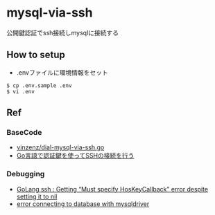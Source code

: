 # mysql-via-ssh
公開鍵認証でssh接続しmysqlに接続する

## How to setup
- .envファイルに環境情報をセット

```
$ cp .env.sample .env
$ vi .env
```
## Ref
### BaseCode
- [vinzenz/dial-mysql-via-ssh.go](https://gist.github.com/vinzenz/d8e6834d9e25bbd422c14326f357cce0)
- [Go言語で認証鍵を使ってSSHの接続を行う](https://saitodev.co/article/Go%E8%A8%80%E8%AA%9E%E3%81%A7%E8%AA%8D%E8%A8%BC%E9%8D%B5%E3%82%92%E4%BD%BF%E3%81%A3%E3%81%A6SSH%E3%81%AE%E6%8E%A5%E7%B6%9A%E3%82%92%E8%A1%8C%E3%81%86)

### Debugging
- [GoLang ssh : Getting “Must specify HosKeyCallback” error despite setting it to nil
](https://stackoverflow.com/questions/44269142/golang-ssh-getting-must-specify-hoskeycallback-error-despite-setting-it-to-n)
- [error connecting to database with mysqldriver
](https://stackoverflow.com/questions/25244089/error-connecting-to-database-with-mysqldriver)